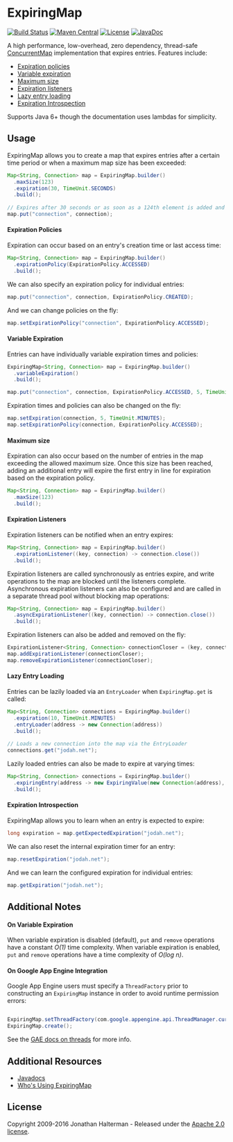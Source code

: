 # ExpiringMap
[![Build Status](https://travis-ci.org/jhalterman/expiringmap.svg)](https://travis-ci.org/jhalterman/expiringmap)
[![Maven Central](https://img.shields.io/maven-central/v/net.jodah/expiringmap.svg?maxAge=60&colorB=53C92E)](https://maven-badges.herokuapp.com/maven-central/net.jodah/expiringmap)
[![License](http://img.shields.io/:license-apache-brightgreen.svg)](http://www.apache.org/licenses/LICENSE-2.0.html)
[![JavaDoc](https://img.shields.io/maven-central/v/net.jodah/expiringmap.svg?maxAge=60&label=javadoc&color=blue)](https://jodah.net/expiringmap/javadoc/)

A high performance, low-overhead, zero dependency, thread-safe [ConcurrentMap](https://docs.oracle.com/javase/8/docs/api/java/util/concurrent/ConcurrentMap.html) implementation that expires entries. Features include:

* [Expiration policies](#expiration-policies)
* [Variable expiration](#variable-expiration)
* [Maximum size](#maximum-size)
* [Expiration listeners](#expiration-listeners)
* [Lazy entry loading](#lazy-entry-loading)
* [Expiration Introspection](#expiration-introspection)

Supports Java 6+ though the documentation uses lambdas for simplicity.

## Usage

ExpiringMap allows you to create a map that expires entries after a certain time period or when a maximum map size has been exceeded:

```java
Map<String, Connection> map = ExpiringMap.builder()
  .maxSize(123)
  .expiration(30, TimeUnit.SECONDS)
  .build();
  
// Expires after 30 seconds or as soon as a 124th element is added and this is the next one to expire based on the expiration policy
map.put("connection", connection);
```

#### Expiration Policies

Expiration can occur based on an entry's creation time or last access time:

```java
Map<String, Connection> map = ExpiringMap.builder()
  .expirationPolicy(ExpirationPolicy.ACCESSED)
  .build(); 
```

We can also specify an expiration policy for individual entries:

```java
map.put("connection", connection, ExpirationPolicy.CREATED);
```

And we can change policies on the fly:

```java
map.setExpirationPolicy("connection", ExpirationPolicy.ACCESSED);
```

#### Variable Expiration
        
Entries can have individually variable expiration times and policies:

```java
ExpiringMap<String, Connection> map = ExpiringMap.builder()
  .variableExpiration()
  .build();

map.put("connection", connection, ExpirationPolicy.ACCESSED, 5, TimeUnit.MINUTES);
```

Expiration times and policies can also be changed on the fly:

```java
map.setExpiration(connection, 5, TimeUnit.MINUTES);
map.setExpirationPolicy(connection, ExpirationPolicy.ACCESSED);
```

#### Maximum size

Expiration can also occur based on the number of entries in the map exceeding the allowed maximum size. Once this size
has been reached, adding an additional entry will expire the first entry in line for expiration based on the expiration policy.

```java
Map<String, Connection> map = ExpiringMap.builder()
  .maxSize(123)
  .build(); 
```

#### Expiration Listeners

Expiration listeners can be notified when an entry expires:

```java
Map<String, Connection> map = ExpiringMap.builder()
  .expirationListener((key, connection) -> connection.close())
  .build();
```

Expiration listeners are called synchronously as entries expire, and write operations to the map are blocked until the listeners complete. Asynchronous expiration listeners can also be configured and are called in a separate thread pool without blocking map operations:

```java
Map<String, Connection> map = ExpiringMap.builder()
  .asyncExpirationListener((key, connection) -> connection.close())
  .build();
```

Expiration listeners can also be added and removed on the fly:

```java
ExpirationListener<String, Connection> connectionCloser = (key, connection) -> connection.close();
map.addExpirationListener(connectionCloser);
map.removeExpirationListener(connectionCloser);
```

#### Lazy Entry Loading

Entries can be lazily loaded via an `EntryLoader` when `ExpiringMap.get` is called:

```java
Map<String, Connection> connections = ExpiringMap.builder()
  .expiration(10, TimeUnit.MINUTES)
  .entryLoader(address -> new Connection(address))
  .build();
  
// Loads a new connection into the map via the EntryLoader
connections.get("jodah.net");
```

Lazily loaded entries can also be made to expire at varying times:

```java
Map<String, Connection> connections = ExpiringMap.builder()
  .expiringEntry(address -> new ExpiringValue(new Connection(address), 5, TimeUnit.MINUTES))
  .build();
```

#### Expiration Introspection

ExpiringMap allows you to learn when an entry is expected to expire:

```java
long expiration = map.getExpectedExpiration("jodah.net");
```

We can also reset the internal expiration timer for an entry:

```java
map.resetExpiration("jodah.net");
```

And we can learn the configured expiration for individual entries:

```java
map.getExpiration("jodah.net");
```

## Additional Notes

#### On Variable Expiration

When variable expiration is disabled (default), `put` and `remove` operations have a constant *O(1)* time complexity. When variable expiration is enabled, `put` and `remove` operations have a time complexity of *O(log n)*.

#### On Google App Engine Integration

Google App Engine users must specify a `ThreadFactory` prior to constructing an `ExpiringMap` instance in order to avoid runtime permission errors:

```java

ExpiringMap.setThreadFactory(com.google.appengine.api.ThreadManager.currentRequestThreadFactory());
ExpiringMap.create();
```

See the [GAE docs on threads](https://cloud.google.com/appengine/docs/java/runtime#threads) for more info.

## Additional Resources

* [Javadocs](https://jodah.net/expiringmap/javadoc)
* [Who's Using ExpiringMap](https://github.com/jhalterman/expiringmap/wiki/Who's-Using-ExpiringMap)

## License

Copyright 2009-2016 Jonathan Halterman - Released under the [Apache 2.0 license](http://www.apache.org/licenses/LICENSE-2.0.html).

